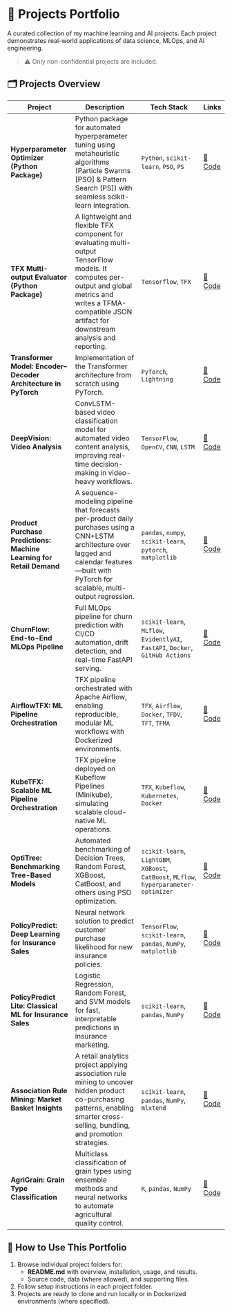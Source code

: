 # 📂 Projects Portfolio

A curated collection of my machine learning and AI projects. Each project demonstrates real-world applications of data science, MLOps, and AI engineering.
 > ⚠️ Only non-confidential projects are included.

## 🗂️ Projects Overview
| Project                                                  | Description                                                                                                                                   | Tech Stack                                                                     | Links                                 |
| -------------------------------------------------------- | ----------------------------------------------------------------------------------------------------------------------------------------------- | ------------------------------------------------------------------------------ | ------------------------------------- |
| **Hyperparameter Optimizer (Python Package)**            | Python package for automated hyperparameter tuning using metaheuristic algorithms (Particle Swarms [PSO] & Pattern Search [PS]) with seamless scikit-learn integration. | `Python`, `scikit-learn`, `PSO`, `PS`                              | [🔗 Code](https://github.com/real-ahmed-moussa/hyperparameter_optimizer) |
| **TFX Multi-output Evaluator (Python Package)**            | A lightweight and flexible TFX component for evaluating multi-output TensorFlow models. It computes per-output and global metrics and writes a TFMA-compatible JSON artifact for downstream analysis and reporting. | `Tensorflow`, `TFX`                              | [🔗 Code](https://github.com/real-ahmed-moussa/tfx-multioutput-evaluator) |
| **Transformer Model: Encoder–Decoder Architecture in PyTorch**      | Implementation of the Transformer architecture from scratch using PyTorch.   | `PyTorch`, `Lightning`                                   | [🔗 Code](https://github.com/real-ahmed-moussa/Projects-Portfolio/tree/main/Transformer%20Model%20-%20Encoder%E2%80%93Decoder%20Architecture%20in%20PyTorch)               |
| **DeepVision: Video Analysis**                           | ConvLSTM-based video classification model for automated video content analysis, improving real-time decision-making in video-heavy workflows.   | `TensorFlow`, `OpenCV`, `CNN`, `LSTM`                                          | [🔗 Code](https://github.com/real-ahmed-moussa/Projects-Portfolio/tree/main/DeepVision%20-%20Video%20Analysis)               |
| **Product Purchase Predictions: Machine Learning for Retail Demand**                           | A sequence-modeling pipeline that forecasts per-product daily purchases using a CNN+LSTM architecture over lagged and calendar features—built with PyTorch for scalable, multi-output regression.   | `pandas`, `numpy`, `scikit-learn`, `pytorch`, `matplotlib`                                          | [🔗 Code](https://github.com/real-ahmed-moussa/Projects-Portfolio/tree/main/Product%20Purchase%20Predictions%20-%20Machine%20Learning%20for%20Retail%20Demand)               |
| **ChurnFlow: End-to-End MLOps Pipeline**                 | Full MLOps pipeline for churn prediction with CI/CD automation, drift detection, and real-time FastAPI serving.                                 | `scikit-learn`, `MLflow`, `EvidentlyAI`, `FastAPI`, `Docker`, `GitHub Actions` | [🔗 Code](https://github.com/real-ahmed-moussa/Projects-Portfolio/tree/main/ChurnFlow%20-%20End-to-End%20MLOps%20Pipeline%20for%20Customer%20Retention)                |
| **AirflowTFX: ML Pipeline Orchestration**                | TFX pipeline orchestrated with Apache Airflow, enabling reproducible, modular ML workflows with Dockerized environments.                        | `TFX`, `Airflow`, `Docker`, `TFDV`, `TFT`, `TFMA`                              | [🔗 Code](https://github.com/real-ahmed-moussa/Projects-Portfolio/tree/main/AirflowTFX%20-%20Reproducible%20ML%20Pipeline%20Orchestration%20with%20TensorFlow%20Extended%20(TFX))               |
| **KubeTFX: Scalable ML Pipeline Orchestration**          | TFX pipeline deployed on Kubeflow Pipelines (Minikube), simulating scalable cloud-native ML operations.                                         | `TFX`, `Kubeflow`, `Kubernetes`, `Docker`                                      | [🔗 Code](https://github.com/real-ahmed-moussa/Projects-Portfolio/tree/main/KubeTFX%20-%20Scalable%20ML%20Pipeline%20Orchestration%20with%20TensorFlow%20Extended%20and%20Kubeflow)                  |
| **OptiTree: Benchmarking Tree-Based Models**             | Automated benchmarking of Decision Trees, Random Forest, XGBoost, CatBoost, and others using PSO optimization.                                  | `scikit-learn`, `LightGBM`, `XGBoost`, `CatBoost`, `MLflow`, `hyperparameter-optimizer`                    | [🔗 Code](https://github.com/real-ahmed-moussa/Projects-Portfolio/tree/main/OptiTree%20-%20Benchmarking%20Tree-Based%20Models%20with%20Metaheuristic%20Optimization)                 |
| **PolicyPredict: Deep Learning for Insurance Sales**     | Neural network solution to predict customer purchase likelihood for new insurance policies.                                                     | `TensorFlow`, `scikit-learn`, `pandas`, `NumPy`, `matplotlib`                  | [🔗 Code](https://github.com/real-ahmed-moussa/Projects-Portfolio/tree/main/PolicyPredict%20-%20Insurance%20Purchase%20Prediction%20with%20Deep%20Learning)            |
| **PolicyPredict Lite: Classical ML for Insurance Sales** | Logistic Regression, Random Forest, and SVM models for fast, interpretable predictions in insurance marketing.                                  | `scikit-learn`, `pandas`, `NumPy`                                              | [🔗 Code](https://github.com/real-ahmed-moussa/Projects-Portfolio/tree/main/PolicyPredict%20Lite%20-%20Insurance%20Purchase%20Modeling%20with%20Classical%20ML%20Algorithms)       |
| **Association Rule Mining: Market Basket Insights** | A retail analytics project applying association rule mining to uncover hidden product co-purchasing patterns, enabling smarter cross-selling, bundling, and promotion strategies.                                  | `scikit-learn`, `pandas`, `NumPy`, `mlxtend`                                              | [🔗 Code](https://github.com/real-ahmed-moussa/Projects-Portfolio/tree/main/Association%20Rule%20Mining%20-%20Market%20Basket%20Insights)       |
| **AgriGrain: Grain Type Classification**                 | Multiclass classification of grain types using ensemble methods and neural networks to automate agricultural quality control.                   | `R`, `pandas`, `NumPy`                                                         | [🔗 Code](https://github.com/real-ahmed-moussa/Projects-Portfolio/tree/main/AgriGrain%20-%20%20Multiclass%20Classification%20of%20Grain%20Types%20Using%20Ensemble%20and%20Neural%20Models)                |

## 📌 How to Use This Portfolio

 1. Browse individual project folders for:
      - **README.md** with overview, installation, usage, and results.
      - Source code, data (where allowed), and supporting files.
 2. Follow setup instructions in each project folder.
 3. Projects are ready to clone and run locally or in Dockerized environments (where specified).
